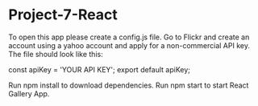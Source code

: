 # Project-7-React
To open this app please create a config.js file. Go to Flickr and create an account using a yahoo account and apply for a non-commercial API key.
The file should look like this:

const apiKey = 'YOUR API KEY';
export default apiKey;

Run npm install to download dependencies.
Run npm start to start React Gallery App.
